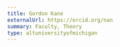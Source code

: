 ```yaml
---
title: Gordon Kane
externalUrl: https://orcid.org/nan
summary: Faculty, Theory
type: altuniversityofmichigan
---
```

